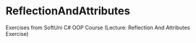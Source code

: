 # ReflectionAndAttributes
Exercises from SoftUni C# OOP Course (Lecture: Reflection And Attributes Exercise)
